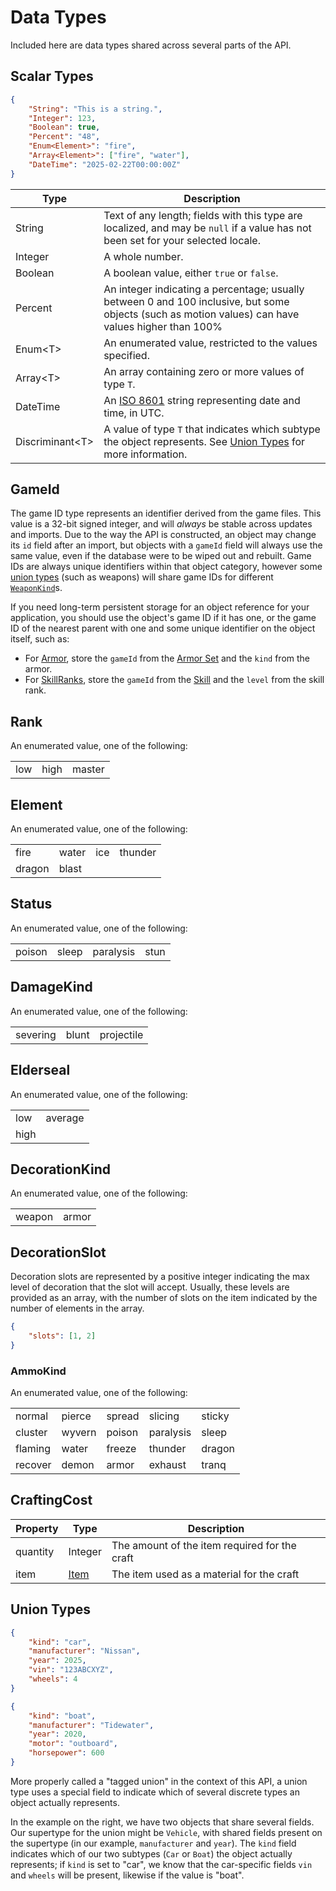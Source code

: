 # Data Types
Included here are data types shared across several parts of the API.

## Scalar Types
```json
{
    "String": "This is a string.",
    "Integer": 123,
    "Boolean": true,
    "Percent": "48",
    "Enum<Element>": "fire",
    "Array<Element>": ["fire", "water"],
    "DateTime": "2025-02-22T00:00:00Z"
}
```

|Type|Description|
|---|---|
|String|Text of any length; fields with this type are localized, and may be `null` if a value has not been set for your selected locale.|
|Integer|A whole number.|
|Boolean|A boolean value, either `true` or `false`.|
|Percent|An integer indicating a percentage; usually between 0 and 100 inclusive, but some objects (such as motion values) can have values higher than 100%|
|Enum&lt;T>|An enumerated value, restricted to the values specified.|
|Array&lt;T>|An array containing zero or more values of type `T`.|
|DateTime|An [ISO 8601](https://en.wikipedia.org/wiki/ISO_8601#Combined_date_and_time_representations) string representing date and time, in UTC.|
|Discriminant&lt;T>|A value of type `T` that indicates which subtype the object represents. See [Union Types](#union-types) for more information.|

## GameId
The game ID type represents an identifier derived from the game files. This value is a 32-bit signed integer, and will
_always_ be stable across updates and imports. Due to the way the API is constructed, an object may change its `id`
field after an import, but objects with a `gameId` field will always use the same value, even if the database were to
be wiped out and rebuilt. Game IDs are always unique identifiers within that object category, however some
[union types](#union-types) (such as weapons) will share game IDs for different [`WeaponKind`](#weaponkinds)s.

If you need long-term persistent storage for an object reference for your application, you should use the object's
game ID if it has one, or the game ID of the nearest parent with one and some unique identifier on the object itself,
such as:

- For [Armor](#armor), store the `gameId` from the [Armor Set](#armor-sets) and the `kind` from the armor.
- For [SkillRanks](#skillrank), store the `gameId` from the [Skill](#skills) and the `level` from the skill rank.

## Rank
An enumerated value, one of the following:

||||
|-|-|-|
|low|high|master|

## Element
An enumerated value, one of the following:

|||||
|-|-|-|-|
|fire|water|ice|thunder|
|dragon|blast|||

## Status
An enumerated value, one of the following:

|||||
|-|-|-|-|
|poison|sleep|paralysis|stun|

## DamageKind
An enumerated value, one of the following:

||||
|-|-|-|
|severing|blunt|projectile|

## Elderseal
An enumerated value, one of the following:

|||
|-|-|
|low|average|
|high||

## DecorationKind
An enumerated value, one of the following:

|||
|-|-|
|weapon|armor|

## DecorationSlot
Decoration slots are represented by a positive integer indicating the max level of decoration that the slot will accept.
Usually, these levels are provided as an array, with the number of slots on the item indicated by the number of
elements in the array.

```json
{
    "slots": [1, 2]
}
```

### AmmoKind
An enumerated value, one of the following:

||||||
|-|-|-|-|-|
|normal|pierce|spread|slicing|sticky|
|cluster|wyvern|poison|paralysis|sleep|
|flaming|water|freeze|thunder|dragon|
|recover|demon|armor|exhaust|tranq|

## CraftingCost
|Property|Type|Description|
|---|---|---|
|quantity|Integer|The amount of the item required for the craft|
|item|[Item](#items)|The item used as a material for the craft|

## Union Types
```json
{
    "kind": "car",
    "manufacturer": "Nissan",
    "year": 2025,
    "vin": "123ABCXYZ",
    "wheels": 4
}

{
    "kind": "boat",
    "manufacturer": "Tidewater",
    "year": 2020,
    "motor": "outboard",
    "horsepower": 600
}
```

More properly called a "tagged union" in the context of this API, a union type uses a special field to indicate which
of several discrete types an object actually represents.

In the example on the right, we have two objects that share several fields. Our supertype for the union might be
`Vehicle`, with shared fields present on the supertype (in our example, `manufacturer` and `year`). The `kind` field
indicates which of our two subtypes (`Car` or `Boat`) the object actually represents; if `kind` is set to "car", we know
that the car-specific fields `vin` and `wheels` will be present, likewise if the value is "boat".
